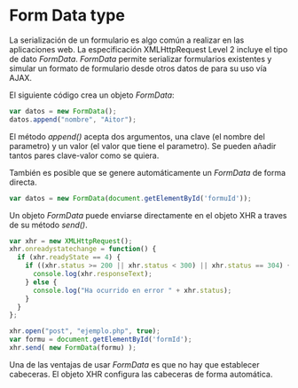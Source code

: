 # Form Data type

La serialización de un formulario es algo común a realizar en las aplicaciones web. La especificación XMLHttpRequest Level 2 incluye el tipo de dato _FormData_. _FormData_ permite serializar formularios existentes y simular un formato de formulario desde otros datos de para su uso vía AJAX.

El siguiente código crea un objeto _FormData_:
```javascript
var datos = new FormData();
datos.append("nombre", "Aitor");
```

El método _append()_ acepta dos argumentos, una clave (el nombre del parametro) y un valor (el valor que tiene el parametro). Se pueden añadir tantos pares clave-valor como se quiera.

También es posible que se genere automáticamente un _FormData_ de forma directa.
```javascript
var datos = new FormData(document.getElementById('formuId'));
```

Un objeto _FormData_ puede enviarse directamente en el objeto XHR a traves de su método _send()_.

```javascript
var xhr = new XMLHttpRequest();
xhr.onreadystatechange = function() {
  if (xhr.readyState == 4) {
    if ((xhr.status >= 200 || xhr.status < 300) || xhr.status == 304) {
      console.log(xhr.responseText);
    } else {
      console.log("Ha ocurrido en error " + xhr.status);
    }
  }
};

xhr.open("post", "ejemplo.php", true);
var formu = document.getElementById('formId');
xhr.send( new FormData(formu) );
```

Una de las ventajas de usar _FormData_ es que no hay que establecer cabeceras. El objeto XHR configura las cabeceras de forma automática. 
